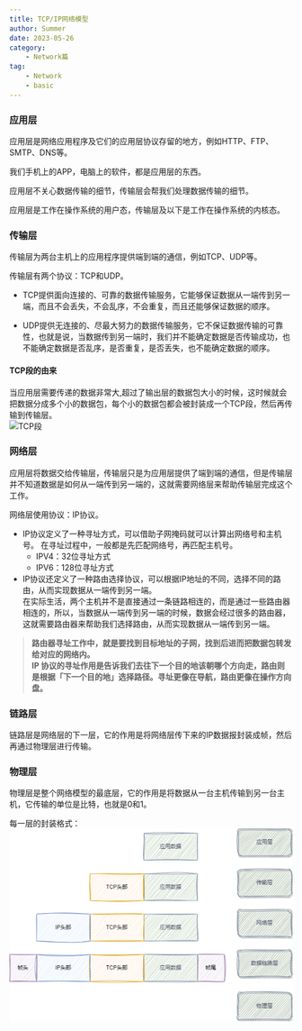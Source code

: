 ```yaml
---
title: TCP/IP网络模型
author: Summer
date: 2023-05-26
category:
    - Network篇
tag:
    - Network
    - basic
---
```


### 应用层

应用层是网络应用程序及它们的应用层协议存留的地方，例如HTTP、FTP、SMTP、DNS等。  

我们手机上的APP，电脑上的软件，都是应用层的东西。

应用层不关心数据传输的细节，传输层会帮我们处理数据传输的细节。  

应用层是工作在操作系统的用户态，传输层及以下是工作在操作系统的内核态。

### 传输层

传输层为两台主机上的应用程序提供端到端的通信，例如TCP、UDP等。

传输层有两个协议：TCP和UDP。

+ TCP提供面向连接的、可靠的数据传输服务，它能够保证数据从一端传到另一端，而且不会丢失，不会乱序，不会重复，而且还能够保证数据的顺序。

+ UDP提供无连接的、尽最大努力的数据传输服务，它不保证数据传输的可靠性，也就是说，当数据传到另一端时，我们并不能确定数据是否传输成功，也不能确定数据是否乱序，是否重复，是否丢失，也不能确定数据的顺序。

#### TCP段的由来
当应用层需要传递的数据非常大,超过了输出层的数据包大小的时候，这时候就会把数据分成多个小的数据包，每个小的数据包都会被封装成一个TCP段，然后再传输到传输层。  
![TCP段](./imgs/tcp段.drawio.png)

### 网络层

应用层将数据交给传输层，传输层只是为应用层提供了端到端的通信，但是传输层并不知道数据是如何从一端传到另一端的，这就需要网络层来帮助传输层完成这个工作。

网络层使用协议：IP协议。  
+ IP协议定义了一种寻址方式，可以借助子网掩码就可以计算出网络号和主机号。
  在寻址过程中，一般都是先匹配网络号，再匹配主机号。
  + IPV4：32位寻址方式
  + IPV6：128位寻址方式
+ IP协议还定义了一种路由选择协议，可以根据IP地址的不同，选择不同的路由，从而实现数据从一端传到另一端。  
  在实际生活，两个主机并不是直接通过一条链路相连的，而是通过一些路由器相连的，所以，当数据从一端传到另一端的时候，数据会经过很多的路由器，这就需要路由器来帮助我们选择路由，从而实现数据从一端传到另一端。

> **路由器寻址工作中，就是要找到目标地址的子网，找到后进而把数据包转发给对应的网络内。**  
> **IP 协议的寻址作用是告诉我们去往下一个目的地该朝哪个方向走，路由则是根据「下一个目的地」选择路径。寻址更像在导航，路由更像在操作方向盘。**


### 链路层

链路层是网络层的下一层，它的作用是将网络层传下来的IP数据报封装成帧，然后再通过物理层进行传输。


### 物理层

物理层是整个网络模型的最底层，它的作用是将数据从一台主机传输到另一台主机，它传输的单位是比特，也就是0和1。

每一层的封装格式：  
![封装格式](./imgs/封装.drawio.png)

